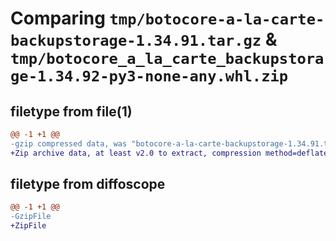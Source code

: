 # Comparing `tmp/botocore-a-la-carte-backupstorage-1.34.91.tar.gz` & `tmp/botocore_a_la_carte_backupstorage-1.34.92-py3-none-any.whl.zip`

## filetype from file(1)

```diff
@@ -1 +1 @@
-gzip compressed data, was "botocore-a-la-carte-backupstorage-1.34.91.tar", last modified: Thu Apr 25 01:03:26 2024, max compression
+Zip archive data, at least v2.0 to extract, compression method=deflate
```

## filetype from diffoscope

```diff
@@ -1 +1 @@
-GzipFile
+ZipFile
```

